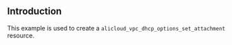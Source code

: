 ## Introduction

This example is used to create a `alicloud_vpc_dhcp_options_set_attachment` resource.
